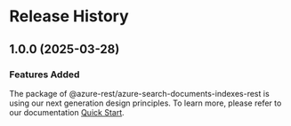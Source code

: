 # Release History
    
## 1.0.0 (2025-03-28)

### Features Added

The package of @azure-rest/azure-search-documents-indexes-rest is using our next generation design principles. To learn more, please refer to our documentation [Quick Start](https://aka.ms/azsdk/js/mgmt/quickstart).
